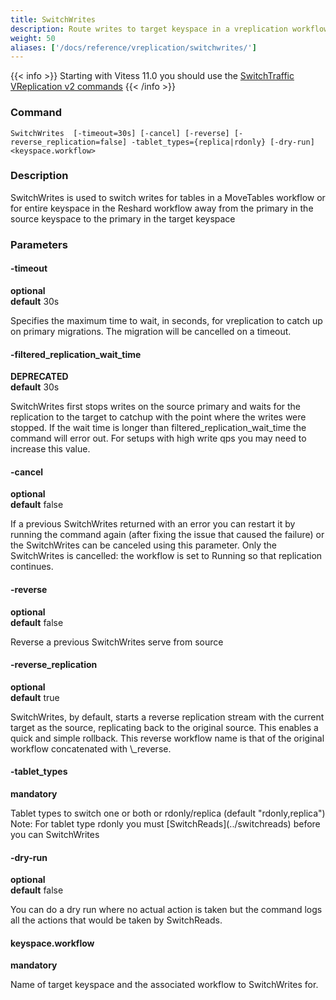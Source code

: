 ```yaml
---
title: SwitchWrites
description: Route writes to target keyspace in a vreplication workflow
weight: 50
aliases: ['/docs/reference/vreplication/switchwrites/']
---
```


{{< info >}}
Starting with Vitess 11.0 you should use the [SwitchTraffic VReplication v2 commands](../../vreplication/switchtraffic)
{{< /info >}}

### Command

```
SwitchWrites  [-timeout=30s] [-cancel] [-reverse] [-reverse_replication=false] -tablet_types={replica|rdonly} [-dry-run] <keyspace.workflow>
```

### Description

SwitchWrites is used to switch writes for tables in a MoveTables workflow or for entire keyspace in the
Reshard workflow away from the primary in the source keyspace to the primary in the target keyspace

### Parameters

#### -timeout 
**optional**\
**default** 30s

<div class="cmd">
Specifies the maximum time to wait, in seconds, for vreplication to catch up on primary migrations. The migration will be cancelled on a timeout.
</div>


#### -filtered_replication_wait_time 
**DEPRECATED**\
**default** 30s

<div class="cmd">
SwitchWrites first stops writes on the source primary and waits for the replication to the target to
catchup with the point where the writes were stopped. If the wait time is longer than filtered_replication_wait_time
the command will error out. 
For setups with high write qps you may need to increase this value.
</div>

#### -cancel 
**optional**\
**default** false

<div class="cmd">
If a previous SwitchWrites returned with an error you can restart it by running the command again (after fixing
the issue that caused the failure) or the SwitchWrites can be canceled using this parameter. Only the SwitchWrites
is cancelled: the workflow is set to Running so that replication continues.
</div>

#### -reverse 
**optional**\
**default** false

<div class="cmd">
Reverse a previous SwitchWrites serve from source
</div>

#### -reverse_replication 
**optional**\
**default** true

<div class="cmd">
SwitchWrites, by default, starts a reverse replication stream with the current target as the source, replicating
back to the original source. This enables a quick and simple rollback. This reverse workflow name is that
of the original workflow concatenated with \_reverse.
</div>

#### -tablet_types
**mandatory**

<div class="cmd">
Tablet types to switch one or both or rdonly/replica (default "rdonly,replica")
Note: For tablet type rdonly you must [SwitchReads](../switchreads) before you can SwitchWrites
</div>

#### -dry-run 
**optional**\
**default** false

<div class="cmd">
You can do a dry run where no actual action is taken but the command logs all the actions that would be taken
by SwitchReads.
</div>

#### keyspace.workflow 
**mandatory**

<div class="cmd">
Name of target keyspace and the associated workflow to SwitchWrites for.
</div>
